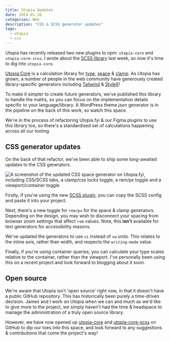 ```yaml
---
title: Utopia Updates
date: 2024-01-26
categories: Web
description: "CSS & SCSS generator updates"
tags:
  - utopia
  - css
---
```


Utopia has recently released two new plugins to npm: `utopia-core` and `utopia-core-scss`. I wrote about the [SCSS library](https://utopia.fyi/blog/utopia-core-scss) last week, so now it's time to dig into `utopia-core`.

[Utopia Core](https://github.com/trys/utopia-core) is a calculation library for [type](https://utopia.fyi/type/calculator/), [space](https://utopia.fyi/space/calculator/) & [clamp](https://utopia.fyi/clamp/calculator/). As Utopia has grown, a number of people in the web community have generously created library-specific generators including [Tailwind](https://github.com/domchristie/tailwind-utopia) & [StyleX](https://github.com/facebook/stylex/tree/main/apps/nextjs-example/app)!

To make it simpler to create future generators, we've published this library to handle the maths, so you can focus on the implementation details specific to your language/library. A WordPress theme.json generator is in the pipeline on the back of this work, so watch this space.

We're in the process of refactoring Utopia.fyi & our Figma plugins to use this library too, so there's a standardised set of calculations happening across all our tooling.

## CSS generator updates

On the back of that refactor, we've been able to ship some long-awaited updates to the CSS generators.

![A screenshot of the updated CSS space generator on Utopia.fyi, including CSS/SCSS tabs, a clamp/css locks toggle, a rem/px toggle and a viewport/container toggle](/images/blog/utopia-generator.jpg)

Firstly, if you're using the new [SCSS plugin](https://www.npmjs.com/package/utopia-core-scss), you can copy the SCSS config and paste it into your project.

Next, there's a new toggle for `rem/px` for the space & clamp generators. Depending on the design, you may wish to disconnect your spacing from browser zoom settings that affect `rem` values. Note, this **isn't** available for text generators for accessibility reasons.

We've updated the generators to use `vi` instead of `vw` units. This relates to the inline axis, rather than width, and respects the `writing-mode` value.

Finally, if you're using container queries, you can calculate your type scales relative to the container, rather than the viewport. I've personally been using this on a recent project and look forward to blogging about it soon.

## Open source

We're aware that Utopia isn't 'open source' right now, in that it doesn't have a public GitHub repository. This has historically been purely a time-driven decision. James and I work on Utopia when we can and much as we'd like to give more to the project, we simply haven't had the time & headspace to manage the administration of a truly open source library.

However, we have now opened up [utopia-core](https://github.com/trys/utopia-core) and [utopia-core-scss](https://github.com/trys/utopia-core-scss) on GitHub to dip our toes into this space, and look forward to any suggestions & contributions that come the project's way!
